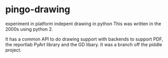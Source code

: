 # pingo-drawing
experiment in platform indepent drawing in python
This was written in the 2000s using python 2.

It has a common API to do drawing support with backends to support PDF, the reportlab PyArt library
and the GD libary. It was a branch off the piddle project.
